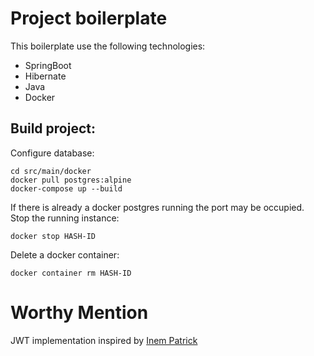 # Project boilerplate

This boilerplate use the following technologies:
- SpringBoot
- Hibernate
- Java
- Docker

## Build project:

Configure database:

```
cd src/main/docker
docker pull postgres:alpine
docker-compose up --build
```

If there is already a docker postgres running the port may be occupied. Stop the running instance:

```
docker stop HASH-ID
```

Delete a docker container:

```
docker container rm HASH-ID
```

# Worthy Mention
JWT implementation inspired by [Inem Patrick](https://github.com/the-bionic)
